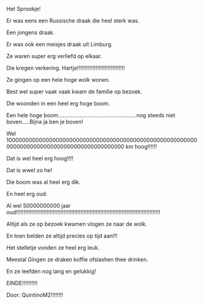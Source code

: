 Het Sprookje!

Er was eens een Russische draak die heel sterk was.

Een jongens draak.

Er was ook een meisjes draak uit Limburg.

Ze waren super erg verliefd op elkaar.

Die kregen verkering. Hartje!!!!!!!!!!!!!!!!!!!!!!!!!!!!!!!

Ze gingen op een hele hoge wolk wonen.

Best wel super vaak vaak kwam de familie op bezoek.

Die woonden in een heel erg hoge boom.

Een hele hoge boom...................................................nog steeds niet boven.....Bijna ja ben je boven!

Wel 10000000000000000000000000000000000000000000000000000000000000000000000000000000000000000000 km hoog!!!!!!

Dat is wel heel erg hoog!!!!

Dat is wwel zo he!

Die boom was al heel erg dik.

En heel erg oud.

Al wel 50000000000 jaar oud!!!!!!!!!!!!!!!!!!!!!!!!!!!!!!!!!!!!!!!!!!!!!!!!!!!!!!!!!!!!!!!!!!!!!!!!!!!!!!!!!!!!!!!!!!!!!!

Altijd als ze op bezoek kwamen vlogen ze naar de wolk.

En toen belden ze altijd precies op tijd aan!!!

Het stelletje vonden ze heel erg leuk.

Meestal Gingen ze draken koffie ofslashen thee drinken.

En ze leefden nog lang en gelukkig!

EINDE!!!!!!!!!!

Door: QuintinoM2!!!!!!!!
